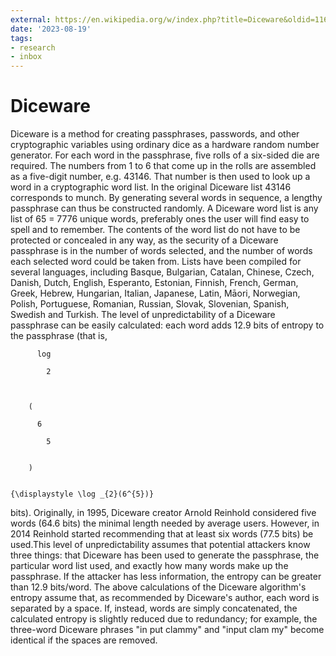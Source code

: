 ```yaml
---
external: https://en.wikipedia.org/w/index.php?title=Diceware&oldid=1164655404
date: '2023-08-19'
tags:
- research
- inbox
---
```


# Diceware

Diceware is a method for creating passphrases, passwords, and other cryptographic variables using ordinary dice as a hardware random number generator. For each word in the passphrase, five rolls of a six-sided die are required. The numbers from 1 to 6 that come up in the rolls are assembled as a five-digit number, e.g. 43146. That number is then used to look up a word in a cryptographic word list. In the original Diceware list 43146 corresponds to munch. By generating several words in sequence, a lengthy passphrase can thus be constructed randomly.
A Diceware word list is any list of 65 = 7776 unique words, preferably ones the user will find easy to spell and to remember. The contents of the word list do not have to be protected or concealed in any way, as the security of a Diceware passphrase is in the number of words selected, and the number of words each selected word could be taken from. Lists have been compiled for several languages, including Basque, Bulgarian, Catalan, Chinese, Czech, Danish, Dutch, English, Esperanto, Estonian, Finnish, French, German, Greek, Hebrew, Hungarian, Italian, Japanese, Latin, Māori, Norwegian, Polish, Portuguese, Romanian, Russian, Slovak, Slovenian, Spanish, Swedish and Turkish.
The level of unpredictability of a Diceware passphrase can be easily calculated: each word adds 12.9 bits of entropy to the passphrase (that is,




          log

            2


        ⁡
        (

          6

            5


        )


    {\displaystyle \log _{2}(6^{5})}
   bits). Originally, in 1995, Diceware creator Arnold Reinhold considered five words (64.6 bits) the minimal length needed by average users. However, in 2014 Reinhold started recommending that at least six words (77.5 bits) be used.This level of unpredictability assumes that potential attackers know three things: that Diceware has been used to generate the passphrase, the particular word list used, and exactly how many words make up the passphrase. If the attacker has less information, the entropy can be greater than 12.9 bits/word.
The above calculations of the Diceware algorithm's entropy assume that, as recommended by Diceware's author, each word is separated by a space. If, instead, words are simply concatenated, the calculated entropy is slightly reduced due to redundancy; for example, the three-word Diceware phrases "in put clammy" and "input clam my" become identical if the spaces are removed.
